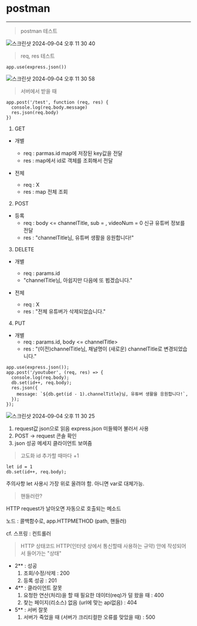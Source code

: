 # postman

---

> postman 테스트

![스크린샷 2024-09-04 오후 11 30 40](https://github.com/user-attachments/assets/553575ba-4f17-4b0c-974c-2d950e4de7d2)

> req, res 테스트

```
app.use(express.json())
```

![스크린샷 2024-09-04 오후 11 30 58](https://github.com/user-attachments/assets/3a73b8cb-d3d9-4dea-8a30-6d501f43246f)

> 서버에서 받을 때

```
app.post('/test', function (req, res) {
  console.log(req.body.message)
  res.json(req.body)
})
```

1. GET

- 개별

  - req : parmas.id map에 저장된 key값을 전달
  - res : map에서 id로 객체를 조회해서 전달

- 전체
  - req : X
  - res : map 전체 조회

2. POST

- 등록
  - req : body <= channelTitle, sub = , videoNum = 0 신규 유튜버 정보를 전달
  - res : "channelTitle님, 유튜버 생활을 응원합니다!"

3. DELETE

- 개별

  - req : params.id
  - "channelTitle님, 아쉽지만 다음에 또 뵙겠습니다."

- 전체
  - req : X
  - res : "전체 유튜버가 삭제되었습니다."

4. PUT

- 개별
  - req : params.id, body <= channelTitle>
  - res : "(이전)channelTitle님, 채널명이 (새로운) channelTitle로 변경되었습니다."

```
app.use(express.json());
app.post('/youtuber', (req, res) => {
  console.log(req.body);
  db.set(id++, req.body);
  res.json({
    message: `${db.get(id - 1).channelTitle}님, 유튜버 생활을 응원합니다!`,
  });
});
```

![스크린샷 2024-09-04 오후 11 30 25](https://github.com/user-attachments/assets/36abeb73-06fb-4858-b0f4-db1efd97887d)

1. request값 json으로 읽음 express.json 미들웨어 불러서 사용
2. POST -> request 콘솔 확인
3. json 성공 메세지 클라이언트 보여줌

> 고도화
> id 추가할 때마다 +1

```
let id = 1
db.set(id++, req.body);
```

주의사항 let 사용시 가장 위로 올려야 함. 아니면 var로 대체가능.

> 핸들러란?

HTTP request가 날아오면 자동으로 호출되는 메소드

노드 : 콜백함수로, app.HTTPMETHOD (path, 핸들러)

cf. 스프링 : 컨트롤러

> HTTP 상태코드
> HTTP(인터넷 상에서 통신할때 사용하는 규약) 안에 작성되어서 들어가는 "상태"

- 2\*\* : 성공
  1. 조회/수정/삭제 : 200
  2. 등록 성공 : 201
- 4\*\* : 클라이언트 잘못
  1. 요청한 연산(처리)을 할 때 필요한 데이터(req)가 덜 왔을 때 : 400
  2. 찾는 페이지(리소스) 없음 (url에 맞는 api없음) : 404
- 5\*\* : 서버 잘못
  1. 서버가 죽었을 때 (서버가 크리티컬한 오류를 맞았을 때) : 500
